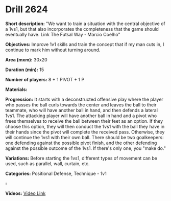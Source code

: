 # Drill 2624

**Short description:**
"We want to train a situation with the central objective of a 1vs1, but that also incorporates the completeness that the game should eventually have. Link The Futsal Way - Marcio Coelho"

**Objectives:**
Improve 1v1 skills and train the concept that if my man cuts in, I continue to mark him without turning around.

**Area (mxm):**
30x20

**Duration (min):**
15

**Number of players:**
8 + 1 PIVOT + 1 P

**Materials:**


**Progression:**
It starts with a deconstructed offensive play where the player who passes the ball curls towards the center and leaves the ball to their teammate, who will have another ball in hand, and then defends a lateral 1vs1. The attacking player will have another ball in hand and a pivot who frees themselves to receive the ball between their feet as an option. If they choose this option, they will then conduct the 1vs1 with the ball they have in their hands since the pivot will complete the received pass. Otherwise, they will continue the 1vs1 with their own ball. There should be two goalkeepers: one defending against the possible pivot finish, and the other defending against the possible outcome of the 1vs1. If there's only one, you "make do."

**Variations:**
Before starting the 1vs1, different types of movement can be used, such as parallel, wall, curtain, etc.

**Categories:**
Positional Defense, Technique - 1v1

**:**


**Videos:**
[Video Link](https://www.youtube.com/embed/5rf83wi8lwI)

